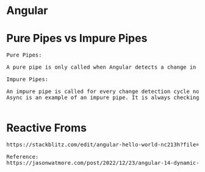# Angular

# Pure Pipes vs Impure Pipes
<pre>
Pure Pipes:

A pure pipe is only called when Angular detects a change in the value or the parameters passed to a pipe.

Impure Pipes:

An impure pipe is called for every change detection cycle no matter whether the value or parameter(s) changes.
Async is an example of an impure pipe. It is always checking for new input data. Pure will be true if not specified. The pure property tells Angular whether or not the value should be recomputed when its input changes.

</pre>
# Reactive Froms
<pre>
https://stackblitz.com/edit/angular-hello-world-nc213h?file=app%2Fapp.component.html,app%2Fapp.module.ts,app%2Fapp.component.ts

Reference:
https://jasonwatmore.com/post/2022/12/23/angular-14-dynamic-reactive-forms-example#:~:text=Dynamic%20Reactive%20Forms%20Component&text=The%20dynamic%20form%20FormGroup%20contains,directive%20formControlName%3D%22numberOfTickets%22%20.
</pre>
